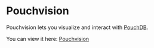 Pouchvision
=====

Pouchvision lets you visualize and interact with [PouchDB](http://www.pouchdb.com).

You can view it here: [Pouchvision](http://www.pouchvision.com)
